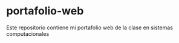 # portafolio-web
Este repositorio contiene mi portafolio web de la clase en sistemas computacionales

